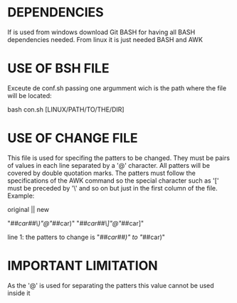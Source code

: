 # DEPENDENCIES

If is used from windows download Git BASH for having all BASH dependencies needed. From linux it is just needed BASH and AWK

# USE OF BSH FILE

Exceute de conf.sh passing one argumment wich is the path where the file will be located:

bash con.sh [LINUX/PATH/TO/THE/DIR]

# USE OF CHANGE FILE

This file is used for specifing the patters to be changed. They must be pairs of values in each line separated by a '@' character. All patters will be covered by double quotation marks.
The patters must follow the specifications of the AWK command so the special character such as '[' must be preceded by '\\' and so on but just in the first column of the file. Example:

original  ||  new

"_##car##\\)"@"_##car)"
"_##car##\\]"@"_##car]"

line 1: the patters to change is "_##car##)" to "_##car)"

# IMPORTANT LIMITATION

As the '@' is used for separating the patters this value cannot be used inside it